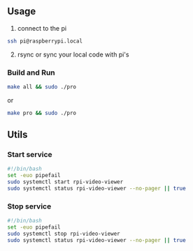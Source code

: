 ## Usage

1. connect to the pi

```bash
ssh pi@raspberrypi.local
```

2. rsync or sync your local code with pi's

### Build and Run

```bash
make all && sudo ./pro
```

or

```bash
make pro && sudo ./pro
```

## Utils

### Start service

```bash
#!/bin/bash
set -euo pipefail
sudo systemctl start rpi-video-viewer
sudo systemctl status rpi-video-viewer --no-pager || true
```

### Stop service

```bash
#!/bin/bash
set -euo pipefail
sudo systemctl stop rpi-video-viewer
sudo systemctl status rpi-video-viewer --no-pager || true
```
